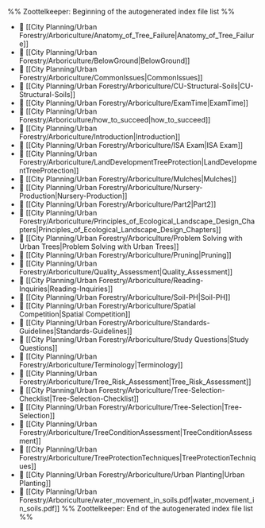%% Zoottelkeeper: Beginning of the autogenerated index file list  %%
- 📄 [[City Planning/Urban Forestry/Arboriculture/Anatomy_of_Tree_Failure|Anatomy_of_Tree_Failure]]
- 📄 [[City Planning/Urban Forestry/Arboriculture/BelowGround|BelowGround]]
- 📄 [[City Planning/Urban Forestry/Arboriculture/CommonIssues|CommonIssues]]
- 📄 [[City Planning/Urban Forestry/Arboriculture/CU-Structural-Soils|CU-Structural-Soils]]
- 📄 [[City Planning/Urban Forestry/Arboriculture/ExamTime|ExamTime]]
- 📄 [[City Planning/Urban Forestry/Arboriculture/how_to_succeed|how_to_succeed]]
- 📄 [[City Planning/Urban Forestry/Arboriculture/Introduction|Introduction]]
- 📄 [[City Planning/Urban Forestry/Arboriculture/ISA Exam|ISA Exam]]
- 📄 [[City Planning/Urban Forestry/Arboriculture/LandDevelopmentTreeProtection|LandDevelopmentTreeProtection]]
- 📄 [[City Planning/Urban Forestry/Arboriculture/Mulches|Mulches]]
- 📄 [[City Planning/Urban Forestry/Arboriculture/Nursery-Production|Nursery-Production]]
- 📄 [[City Planning/Urban Forestry/Arboriculture/Part2|Part2]]
- 📄 [[City Planning/Urban Forestry/Arboriculture/Principles_of_Ecological_Landscape_Design_Chapters|Principles_of_Ecological_Landscape_Design_Chapters]]
- 📄 [[City Planning/Urban Forestry/Arboriculture/Problem Solving with Urban Trees|Problem Solving with Urban Trees]]
- 📄 [[City Planning/Urban Forestry/Arboriculture/Pruning|Pruning]]
- 📄 [[City Planning/Urban Forestry/Arboriculture/Quality_Assessment|Quality_Assessment]]
- 📄 [[City Planning/Urban Forestry/Arboriculture/Reading-Inquiries|Reading-Inquiries]]
- 📄 [[City Planning/Urban Forestry/Arboriculture/Soil-PH|Soil-PH]]
- 📄 [[City Planning/Urban Forestry/Arboriculture/Spatial Competition|Spatial Competition]]
- 📄 [[City Planning/Urban Forestry/Arboriculture/Standards-Guidelines|Standards-Guidelines]]
- 📄 [[City Planning/Urban Forestry/Arboriculture/Study Questions|Study Questions]]
- 📄 [[City Planning/Urban Forestry/Arboriculture/Terminology|Terminology]]
- 📄 [[City Planning/Urban Forestry/Arboriculture/Tree_Risk_Assessment|Tree_Risk_Assessment]]
- 📄 [[City Planning/Urban Forestry/Arboriculture/Tree-Selection-Checklist|Tree-Selection-Checklist]]
- 📄 [[City Planning/Urban Forestry/Arboriculture/Tree-Selection|Tree-Selection]]
- 📄 [[City Planning/Urban Forestry/Arboriculture/TreeConditionAssessment|TreeConditionAssessment]]
- 📄 [[City Planning/Urban Forestry/Arboriculture/TreeProtectionTechniques|TreeProtectionTechniques]]
- 📄 [[City Planning/Urban Forestry/Arboriculture/Urban Planting|Urban Planting]]
- 📄 [[City Planning/Urban Forestry/Arboriculture/water_movement_in_soils.pdf|water_movement_in_soils.pdf]]
%% Zoottelkeeper: End of the autogenerated index file list  %%
